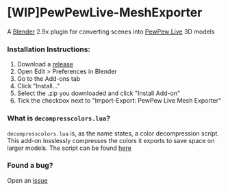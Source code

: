 # \[WIP\]PewPewLive-MeshExporter
A [Blender](https://www.blender.org/) 2.9x plugin for converting scenes into [PewPew Live](https://pewpew.live/) 3D models

### Installation Instructions:
1. Download a [release](https://github.com/ModEngineer/PewPewLive-MeshExporter/releases)
2. Open Edit > Preferences in Blender
3. Go to the Add-ons tab
4. Click "Install..."
5. Select the .zip you downloaded and click "Install Add-on"
6. Tick the checkbox next to "Import-Export: PewPew Live Mesh Exporter"

### What is `decompresscolors.lua`?
`decompresscolors.lua` is, as the name states, a color decompression script. This add-on losslessly compresses the colors it exports to save space on larger models. The script can be found [here](https://github.com/ModEngineer/PewPewLive-Code-Snippets/blob/main/mesh_utils/decompresscolors.lua)

### Found a bug?
Open an [issue](https://github.com/ModEngineer/PewPewLive-MeshExporter/issues)